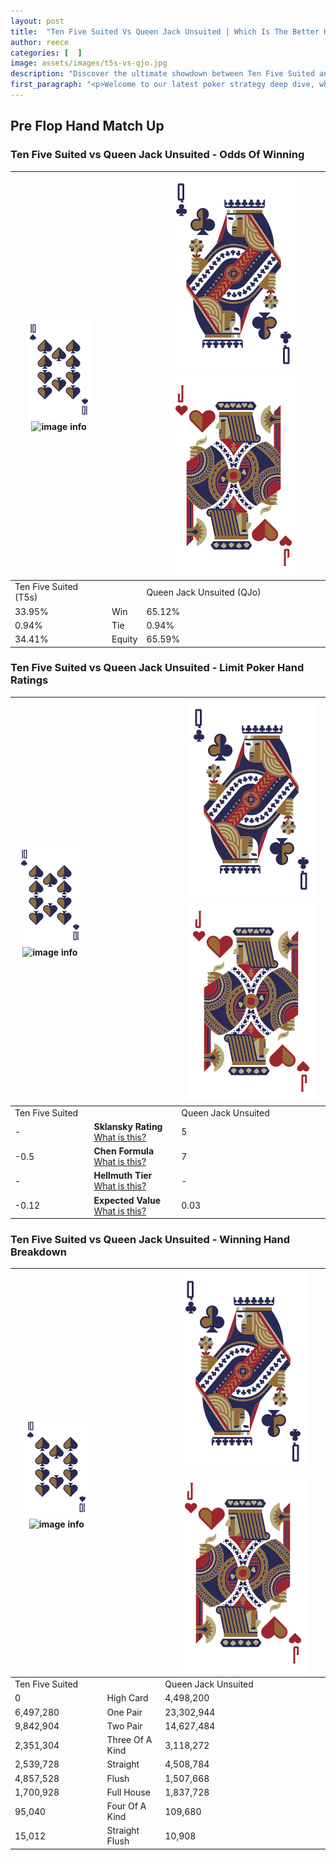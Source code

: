 ```yaml
---
layout: post
title:  "Ten Five Suited Vs Queen Jack Unsuited | Which Is The Better Hand In Poker? A Complete Guide"
author: reece
categories: [  ]
image: assets/images/t5s-vs-qjo.jpg
description: "Discover the ultimate showdown between Ten Five Suited and Queen Jack Unsuited in poker! Uncover the odds, strategies, and scenarios where one hand triumphs over the other. Get ready to up your poker game with this thrilling analysis."
first_paragraph: "<p>Welcome to our latest poker strategy deep dive, where we're pitting two distinct hands against each other in a high-stakes showdown: Ten Five Suited vs Queen Jack Unsuited.</p><p>In the dynamic world of poker, every decision counts, and knowing which hand holds the upper hand is key to your success at the table.</p><p>In this article, we'll dissect these two hands, explore the scenarios where one dominates the other, and equip you with the knowledge to make strategic choices that can tip the odds in your favor.</p><p>Get ready to unravel the intriguing dynamics of these poker hands and elevate your game to new heights.</p>"
---
```




[comment]: # (sp0)

## Pre Flop Hand Match Up

<div class="table hand-ratings" markdown="1"> 



### Ten Five Suited vs Queen Jack Unsuited - Odds Of Winning


    
| ![image info](assets/images/hand1/T.png) ![image info](assets/images/hand1/5s.png) |  | ![image info](assets/images/hand2/Q.png) ![image info](assets/images/hand2/Jo.png) |
| -------- | -------- | -------- |
| Ten Five Suited (T5s) |  | Queen Jack Unsuited (QJo) |
| 33.95% | Win | 65.12% |
| 0.94% | Tie | 0.94% |
| 34.41% | Equity | 65.59% |




[comment]: # (sp1)



### Ten Five Suited vs Queen Jack Unsuited - Limit Poker Hand Ratings


    
| ![image info](assets/images/hand1/T.png) ![image info](assets/images/hand1/5s.png) |  | ![image info](assets/images/hand2/Q.png) ![image info](assets/images/hand2/Jo.png) |
| -------- | -------- | -------- |
| Ten Five Suited |  | Queen Jack Unsuited |
| - | **Sklansky Rating** [What is this?](/sklansky-rating-explained) | 5 |
| -0.5 | **Chen Formula** [What is this?](/chen-formula-explained) | 7 |
| - | **Hellmuth Tier** [What is this?](/Hellmuth-tier-explained) | - |
| -0.12 | **Expected Value** [What is this?](/expected-value-explained) | 0.03 |




[comment]: # (sp2)



### Ten Five Suited vs Queen Jack Unsuited - Winning Hand Breakdown


    
| ![image info](assets/images/hand1/T.png) ![image info](assets/images/hand1/5s.png) |  | ![image info](assets/images/hand2/Q.png) ![image info](assets/images/hand2/Jo.png) |
| -------- | -------- | -------- |
| Ten Five Suited |  | Queen Jack Unsuited |
| 0 | High Card | 4,498,200 |
| 6,497,280 | One Pair | 23,302,944 |
| 9,842,904 | Two Pair | 14,627,484 |
| 2,351,304 | Three Of A Kind | 3,118,272 |
| 2,539,728 | Straight | 4,508,784 |
| 4,857,528 | Flush | 1,507,668 |
| 1,700,928 | Full House | 1,837,728 |
| 95,040 | Four Of A Kind | 109,680 |
| 15,012 | Straight Flush | 10,908 |




[comment]: # (sp3)



</div>

[comment]: # (sp4)



[comment]: # (sp5)


